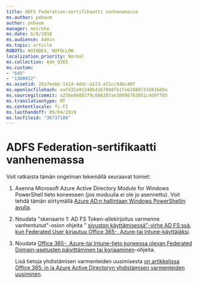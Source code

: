 ```yaml
---
title: ADFS Federation-sertifikaatti vanhenemassa
ms.author: pebaum
author: pebaum
manager: mnirkhe
ms.date: 6/8/2018
ms.audience: Admin
ms.topic: article
ROBOTS: NOINDEX, NOFOLLOW
localization_priority: Normal
ms.collection: Adm_O365
ms.custom:
- "645"
- "1300012"
ms.assetid: 26a7eebb-1424-4ddc-a123-af1cc94bc40f
ms.openlocfilehash: eafd31e91340b41b7948fb1fe62889731b816d9a
ms.sourcegitcommit: a256e8680379c006287ae30996763051c4d9ff85
ms.translationtype: MT
ms.contentlocale: fi-FI
ms.lasthandoff: 09/04/2019
ms.locfileid: "36737186"
---
```

# <a name="adfs-federation-certificate-expiring"></a>ADFS Federation-sertifikaatti vanhenemassa

Voit ratkaista tämän ongelman tekemällä seuraavat toimet:
  
1. Asenna Microsoft Azure Active Directory Module for Windows PowerShell tieto koneeseen (jos moduulia ei ole jo asennettu). Voit tehdä tämän siirtymällä [Azure AD:n hallintaan Windows PowerShellin avulla](https://aka.ms/aadposh).

2. Noudata "skenaario 1: AD FS Token-allekirjoitus varmenne vanhentunut"-osion ohjeita " [sivuston käyttämisessä"-virhe AD FS:ssä, kun Federated User kirjautuu Office 365-, Azure-tai Intune-käyttäjäksi](https://support.microsoft.com/help/2713898/there-was-a-problem-accessing-the-site-error-from-ad-fs-when-a-federat).

3. Noudata [Office 365-, Azure-tai Intune-tieto koneessa olevan Federated Domain-asetusten päivittäminen tai korjaaminen](https://docs.microsoft.com/office365/troubleshoot/security/update-federated-domain-office-365)-ohjeita.

    Lisä tietoja yhdistämisen varmenteiden uusimisesta [on artikkelissa Office 365: in ja Azure Active Directoryn yhdistämisen varmenteiden uusiminen](https://docs.microsoft.com/azure/active-directory/connect/active-directory-aadconnect-o365-certs).
